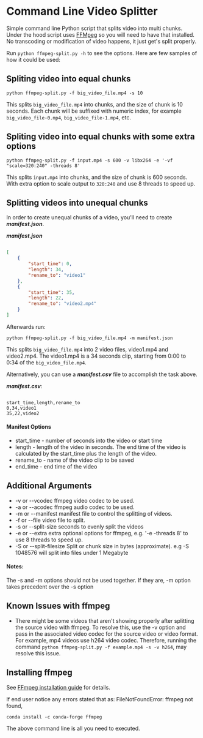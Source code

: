 # Command Line Video Splitter

Simple command line Python script that splits video into multi chunks. Under the hood script uses [FFMpeg] so you will need to have that installed. No transcoding or modification of video happens, it just get's split properly.

Run `python ffmpeg-split.py -h` to see the options. Here are few samples of how it could be used:

## Spliting video into equal chunks

`python ffmpeg-split.py -f big_video_file.mp4 -s 10`

This splits `big_video_file.mp4` into chunks, and the size of chunk is 10 seconds. Each chunk will be suffixed with numeric index, for example `big_video_file-0.mp4`, `big_video_file-1.mp4`, etc.

## Spliting video into equal chunks with some extra options

`python ffmpeg-split.py -f input.mp4 -s 600 -v libx264 -e '-vf "scale=320:240" -threads 8'`

This splits `input.mp4` into chunks, and the size of chunk is 600 seconds. With extra option to scale output to `320:240` and use 8 threads to speed up.

## Splitting videos into unequal chunks

In order to create unequal chunks of a video, you'll need to create ***manifest.json***.


***manifest.json***

```json

[
    {
        "start_time": 0,
        "length": 34,
        "rename_to": "video1"
    },
    {
        "start_time": 35,
        "length": 22,
        "rename_to": "video2.mp4"
    }
]

```

Afterwards run:

`python ffmpeg-split.py -f big_video_file.mp4 -m manifest.json`

This splits `big_video_file.mp4` into 2 video files, video1.mp4 and video2.mp4. The video1.mp4 is a 34 seconds
clip, starting from 0:00 to 0:34 of the `big_video_file.mp4`.


Alternatively, you can use a ***manifest.csv*** file to accomplish the task above.

***manifest.csv***:

```CSV

start_time,length,rename_to
0,34,video1
35,22,video2

```


#### Manifest Options

* start_time      - number of seconds into the video or start time
* length          - length of the video in seconds. The end time of the video is calculated by the start_time plus the length of the video.
* rename_to       - name of the video clip to be saved
* end_time        - end time of the video


## Additional Arguments

* -v or --vcodec        ffmpeg video codec to be used.
* -a or --acodec        ffmpeg audio codec to be used.
* -m or --manifest      manifest file to control the splitting of videos.
* -f or --file          video file to split.
* -s or --split-size    seconds to evenly split the videos
* -e or --extra         extra optional options for ffmpeg, e.g. '-e -threads 8' to use 8 threads to speed up.
* -S or --split-filesize    Split or chunk size in bytes (approximate). e.g -S 1048576 will split into files under 1 Megabyte

#### Notes:

The -s and -m options should not be used together. If they are, -m option takes
precedent over the -s option


## Known Issues with ffmpeg

* There might be some videos that aren't showing properly after splitting the source video with ffmpeg. To resolve
this, use the -v option and pass in the associated video codec for the source video or video format. For example, mp4 videos
use h264 video codec. Therefore, running the command
`python ffmpeg-split.py -f example.mp4 -s -v h264`, may resolve this issue.


## Installing ffmpeg

See [FFmpeg installation guide](https://www.ffmpeg.org/download.html) for details.




[FFMpeg]: https://www.ffmpeg.org/



If end user notice any errors stated that as: FileNotFoundError: ffmpeg not found, 
```
conda install -c conda-forge ffmpeg
```
The above command line is all you need to executed.
